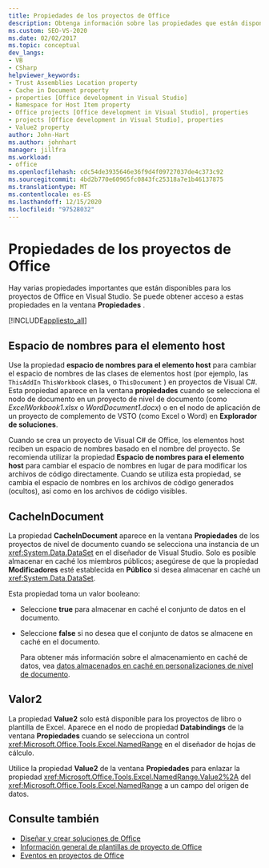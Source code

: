 ```yaml
---
title: Propiedades de los proyectos de Office
description: Obtenga información sobre las propiedades que están disponibles para los proyectos de Office en Visual Studio a través de la ventana Propiedades.
ms.custom: SEO-VS-2020
ms.date: 02/02/2017
ms.topic: conceptual
dev_langs:
- VB
- CSharp
helpviewer_keywords:
- Trust Assemblies Location property
- Cache in Document property
- properties [Office development in Visual Studio]
- Namespace for Host Item property
- Office projects [Office development in Visual Studio], properties
- projects [Office development in Visual Studio], properties
- Value2 property
author: John-Hart
ms.author: johnhart
manager: jillfra
ms.workload:
- office
ms.openlocfilehash: cdc54de3935646e36f9d4f09727037de4c373c92
ms.sourcegitcommit: 4bd2b770e60965fc0843fc25318a7e1b46137875
ms.translationtype: MT
ms.contentlocale: es-ES
ms.lasthandoff: 12/15/2020
ms.locfileid: "97528032"
---
```

# <a name="properties-in-office-projects"></a>Propiedades de los proyectos de Office
  Hay varias propiedades importantes que están disponibles para los proyectos de Office en Visual Studio. Se puede obtener acceso a estas propiedades en la ventana **Propiedades** .

 [!INCLUDE[appliesto_all](../vsto/includes/appliesto-all-md.md)]

## <a name="namespace-for-host-item"></a>Espacio de nombres para el elemento host
 Use la propiedad **espacio de nombres para el elemento host** para cambiar el espacio de nombres de las clases de elementos host (por ejemplo, las `ThisAddIn` `ThisWorkbook` clases, o `ThisDocument` ) en proyectos de Visual C#. Esta propiedad aparece en la ventana **propiedades** cuando se selecciona el nodo de documento en un proyecto de nivel de documento (como *ExcelWorkbook1.xlsx* o *WordDocument1.docx*) o en el nodo de aplicación de un proyecto de complemento de VSTO (como Excel o Word) en **Explorador de soluciones**.

 Cuando se crea un proyecto de Visual C# de Office, los elementos host reciben un espacio de nombres basado en el nombre del proyecto. Se recomienda utilizar la propiedad **Espacio de nombres para el elemento host** para cambiar el espacio de nombres en lugar de para modificar los archivos de código directamente. Cuando se utiliza esta propiedad, se cambia el espacio de nombres en los archivos de código generados (ocultos), así como en los archivos de código visibles.

## <a name="cacheindocument"></a>CacheInDocument
 La propiedad **CacheInDocument** aparece en la ventana **Propiedades** de los proyectos de nivel de documento cuando se selecciona una instancia de un <xref:System.Data.DataSet> en el diseñador de Visual Studio. Solo es posible almacenar en caché los miembros públicos; asegúrese de que la propiedad **Modificadores** esté establecida en **Público** si desea almacenar en caché un <xref:System.Data.DataSet>.

 Esta propiedad toma un valor booleano:

- Seleccione **true** para almacenar en caché el conjunto de datos en el documento.

- Seleccione **false** si no desea que el conjunto de datos se almacene en caché en el documento.

  Para obtener más información sobre el almacenamiento en caché de datos, vea [datos almacenados en caché en personalizaciones de nivel de documento](../vsto/cached-data-in-document-level-customizations.md).

## <a name="value2"></a>Valor2
 La propiedad **Value2** solo está disponible para los proyectos de libro o plantilla de Excel. Aparece en el nodo de propiedad **Databindings** de la ventana **Propiedades** cuando se selecciona un control <xref:Microsoft.Office.Tools.Excel.NamedRange> en el diseñador de hojas de cálculo.

 Utilice la propiedad **Value2** de la ventana **Propiedades** para enlazar la propiedad <xref:Microsoft.Office.Tools.Excel.NamedRange.Value2%2A> del <xref:Microsoft.Office.Tools.Excel.NamedRange> a un campo del origen de datos.

## <a name="see-also"></a>Consulte también
- [Diseñar y crear soluciones de Office](../vsto/designing-and-creating-office-solutions.md)
- [Información general de plantillas de proyecto de Office](../vsto/office-project-templates-overview.md)
- [Eventos en proyectos de Office](../vsto/events-in-office-projects.md)
